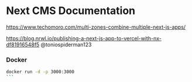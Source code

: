 # Next CMS Documentation 


https://www.techomoro.com/multi-zones-combine-multiple-next-js-apps/

https://blog.nrwl.io/publishing-a-next-js-app-to-vercel-with-nx-df81916548f5 @toniospiderman123


### Docker

````bash
docker run -d -p 3000:3000
```
